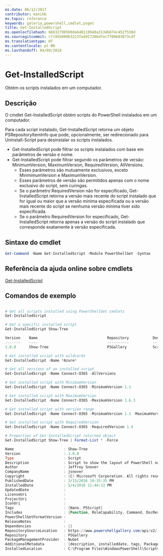 ```yaml
---
ms.date: 06/12/2017
contributor: manikb
ms.topic: reference
keywords: galeria,powershell,cmdlet,psget
title: Get-InstalledScript
ms.openlocfilehash: 668327905b0dab40119940a3134b674c452f538d
ms.sourcegitcommit: cf195b090b3223fa4917206dfec7f0b603873cdf
ms.translationtype: HT
ms.contentlocale: pt-BR
ms.lasthandoff: 04/09/2018
---
```

# <a name="get-installedscript"></a>Get-InstalledScript

Obtém os scripts instalados em um computador.

## <a name="description"></a>Descrição

O cmdlet Get-InstalledScript obtém scripts do PowerShell instalados em um computador.

Para cada script instalado, Get-InstalledScript retorna um objeto PSRepositoryItemInfo que pode, opcionalmente, ser redirecionado para Uninstall-Script para desinstalar os scripts instalados.

- Get-InstalledScript pode filtrar os scripts instalados com base em parâmetros de versão e nome.
- Get-InstalledScript pode filtrar segundo os parâmetros de versão: MinimumVersion, MaximumVersion, RequiredVersion, AllVersions.
  - Esses parâmetros são mutuamente exclusivos, exceto MinmimumVersion e MaximumVersion.
  - Esses parâmetros de versão são permitidos apenas com o nome exclusivo do script, sem curingas.
  - Se o parâmetro RequiredVersion não for especificado, Get-InstalledScript retorna a versão mais recente do script instalado que for igual ou maior que a versão mínima especificada ou a versão mais recente do script se nenhuma versão mínima tiver sido especificada.
  - Se o parâmetro RequiredVersion for especificado, Get-InstalledScript retorna apenas a versão do script instalado que corresponde exatamente à versão especificada.

## <a name="cmdlet-syntax"></a>Sintaxe do cmdlet

```powershell
Get-Command -Name Get-InstalledScript -Module PowerShellGet -Syntax
```

## <a name="cmdlet-online-help-reference"></a>Referência da ajuda online sobre cmdlets

[Get-InstalledScript](http://go.microsoft.com/fwlink/?LinkId=619790)

## <a name="example-commands"></a>Comandos de exemplo

```powershell

# Get all scripts installed using PowerShellGet cmdlets
Get-InstalledScript

# Get a specific installed script
Get-InstalledScript Show-Tree

Version    Name                                Repository           Description
-------    ----                                ----------           -----------
1.0.0      Show-Tree                           PSGallery            Script to show the layout of PowerShell namespaces (Tr...

# Get installed script with wildcards
Get-InstalledScript -Name *Azure*

# Get all versions of an installed script
Get-InstalledScript -Name Connect-O365 -AllVersions

# Get installed script with MinimumVersion
Get-InstalledScript -Name Connect-O365 -MinimumVersion 1.1

# Get installed script with MaximumVersion
Get-InstalledScript -Name Connect-O365 -MaximumVersion 1.6.3

# Get installed script with version range
Get-InstalledScript -Name Connect-O365 -MinimumVersion 1.1 -MaximumVersion 1.6.3

# Get installed script with RequiredVersion
Get-InstalledScript -Name Connect-O365 -RequiredVersion 1.4

# Properties of Get-InstalledScript returned object
Get-InstalledScript Show-Tree | Format-List * -Force

Name                       : Show-Tree
Version                    : 1.0.0
Type                       : Script
Description                : Script to show the layout of PowerShell namespaces (Trees) using ASCII
Author                     : Jeffrey Snover
CompanyName                : jsnover
Copyright                  : (C) Microsoft Corporation. All rights reserved.
PublishedDate              : 2/15/2016 10:15:35 PM
InstalledDate              : 5/4/2016 11:44:13 PM
UpdatedDate                :
LicenseUri                 :
ProjectUri                 :
IconUri                    :
Tags                       : {Nano, PSScript}
Includes                   : {Function, RoleCapability, Command, DscResource...}
PowerShellGetFormatVersion :
ReleaseNotes               :
Dependencies               : {}
RepositorySourceLocation   : https://www.powershellgallery.com/api/v2/
Repository                 : PSGallery
PackageManagementProvider  : NuGet
AdditionalMetadata         : {description, installeddate, tags, PackageManagementProvider...}
InstalledLocation          : C:\Program Files\WindowsPowerShell\Scripts


```
